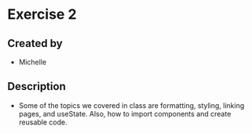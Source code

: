 # Exercise 2
## Created by
- Michelle

## Description
- Some of the topics we covered in class are formatting, styling, linking pages, and useState. Also, how to import components and create reusable code.
